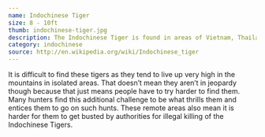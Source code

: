 ```yaml
---
name: Indochinese Tiger
size: 8 - 10ft
thumb: indochinese-tiger.jpg
description: The Indochinese Tiger is found in areas of Vietnam, Thailand, China, and Cambodia.
category: indochinese
source: http://en.wikipedia.org/wiki/Indochinese_tiger
---
```


It is difficult to find these tigers as they tend to live up very high in the mountains in isolated areas. That doesn’t mean they aren’t in jeopardy though because that just means people have to try harder to find them. Many hunters find this additional challenge to be what thrills them and entices them to go on such hunts. These remote areas also mean it is harder for them to get busted by authorities for illegal killing of the Indochinese Tigers.
